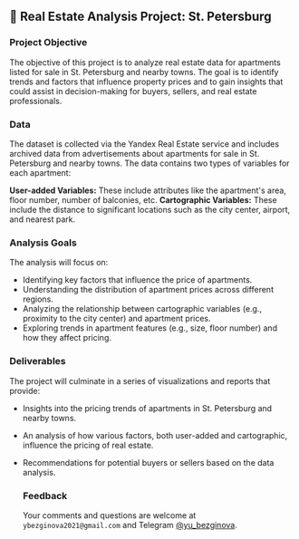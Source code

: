 ## 🏢 Real Estate Analysis Project: St. Petersburg

### Project Objective
The objective of this project is to analyze real estate data for apartments listed for sale in St. Petersburg and nearby towns. The goal is to identify trends and factors that influence property prices and to gain insights that could assist in decision-making for buyers, sellers, and real estate professionals.

### Data
The dataset is collected via the Yandex Real Estate service and includes archived data from advertisements about apartments for sale in St. Petersburg and nearby towns. The data contains two types of variables for each apartment:

**User-added Variables:** These include attributes like the apartment's area, floor number, number of balconies, etc.
**Cartographic Variables:** These include the distance to significant locations such as the city center, airport, and nearest park.

### Analysis Goals
The analysis will focus on:
* Identifying key factors that influence the price of apartments.
* Understanding the distribution of apartment prices across different regions.
* Analyzing the relationship between cartographic variables (e.g., proximity to the city center) and apartment prices.
* Exploring trends in apartment features (e.g., size, floor number) and how they affect pricing.

### Deliverables
The project will culminate in a series of visualizations and reports that provide:

* Insights into the pricing trends of apartments in St. Petersburg and nearby towns.
* An analysis of how various factors, both user-added and cartographic, influence the pricing of real estate.
* Recommendations for potential buyers or sellers based on the data analysis.

  ### Feedback
  Your comments and questions are welcome at `ybezginova2021@gmail.com` and Telegram [@yu_bezginova](https://t.me/ybezginova).
